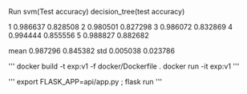 
Run		svm(Test accuracy)		decision_tree(test accuracy)

 1 		0.986637 					0.828508
 2 		0.980501					0.827298 
 3 		0.986072  					0.832869
 4 		0.994444  					0.855556 
 5 		0.988827  					0.882682 
 
 mean 		0.987296 					0.845382
 std 		0.005038  					0.023786 
 
 
 '''
 docker build -t exp:v1 -f docker/Dockerfile .
 docker run -it exp:v1
 '''
 
 '''
 export FLASK_APP=api/app.py ; flask run
 '''

